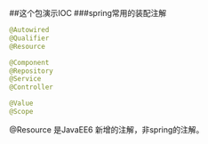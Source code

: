 ##这个包演示IOC
###spring常用的装配注解
```java
@Autowired
@Qualifier
@Resource

@Component
@Repository
@Service
@Controller

@Value
@Scope
```
@Resource 是JavaEE6 新增的注解，非spring的注解。

